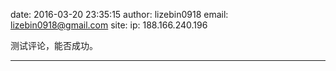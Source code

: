 date: 2016-03-20 23:35:15
author: lizebin0918
email: lizebin0918@gmail.com
site: 
ip: 188.166.240.196

测试评论，能否成功。

- - - - - - - - - - - - - - - -

